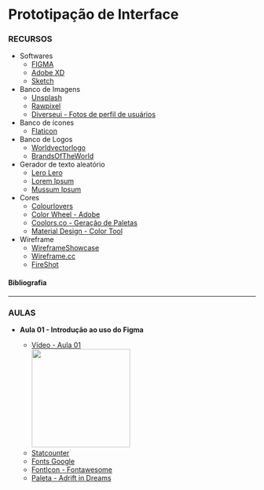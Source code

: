 # Prototipação de Interface

### RECURSOS
* Softwares
    * [FIGMA](https://www.figma.com/)
    * [Adobe XD](https://www.adobe.com/br/products/xd.html)
    * [Sketch](https://www.sketch.com/)
* Banco de Imagens
    * [Unsplash](https://unsplash.com/)
    * [Rawpixel](https://www.rawpixel.com/free-images?sort=shuffle&premium=free&page=1) 
    * [Diverseui - Fotos de perfil de usuários](https://diverseui.com/)
* Banco de ícones
    * [Flaticon](https://www.flaticon.com/br/)
* Banco de Logos
    * [Worldvectorlogo](https://worldvectorlogo.com/)
    * [BrandsOfTheWorld](https://www.brandsoftheworld.com/)
* Gerador de texto aleatório
    * [Lero Lero](https://lerolero.com/)
    * [Lorem Ipsum](https://www.lipsum.com/)
    * [Mussum Ipsum](https://mussumipsum.com/)
* Cores
    * [Colourlovers](https://www.colourlovers.com/)
    * [Color Wheel - Adobe](https://color.adobe.com/create/color-wheel)
    * [Coolors.co - Geração de Paletas](https://coolors.co/generate)
    * [Material Design - Color Tool](https://material.io/resources/color/#!/?view.left=0&view.right=0)
* Wireframe
    * [WireframeShowcase](http://www.wireframeshowcase.com/)
    * [Wireframe.cc](https://wireframe.cc/)
    * [FireShot](https://chrome.google.com/webstore/detail/take-webpage-screenshots/mcbpblocgmgfnpjjppndjkmgjaogfceg?hl=pt-BR)


#### Bibliografia


---

### AULAS
* **Aula 01 - Introdução ao uso do Figma**   
    
    * [Vídeo - Aula 01](https://youtu.be/AYDYyCjbJtM) <br/>
    <a href="https://youtu.be/AYDYyCjbJtM"> <img src="https://img.youtube.com/vi/AYDYyCjbJtM/maxresdefault.jpg" width="200"></a>  
    <!-- [![Vídeo - Aula 01](https://img.youtube.com/vi/JAkcA0eMRFg/maxresdefault.jpg)](https://youtu.be/JAkcA0eMRFg) -->
    * [Statcounter](https://gs.statcounter.com/)
    * [Fonts Google](https://fonts.google.com/)
    * [FontIcon - Fontawesome](https://fontawesome.com/cheatsheet/free/regular)
    * [Paleta - Adrift in Dreams](https://www.colourlovers.com/palette/580974/Adrift_in_Dreams)
